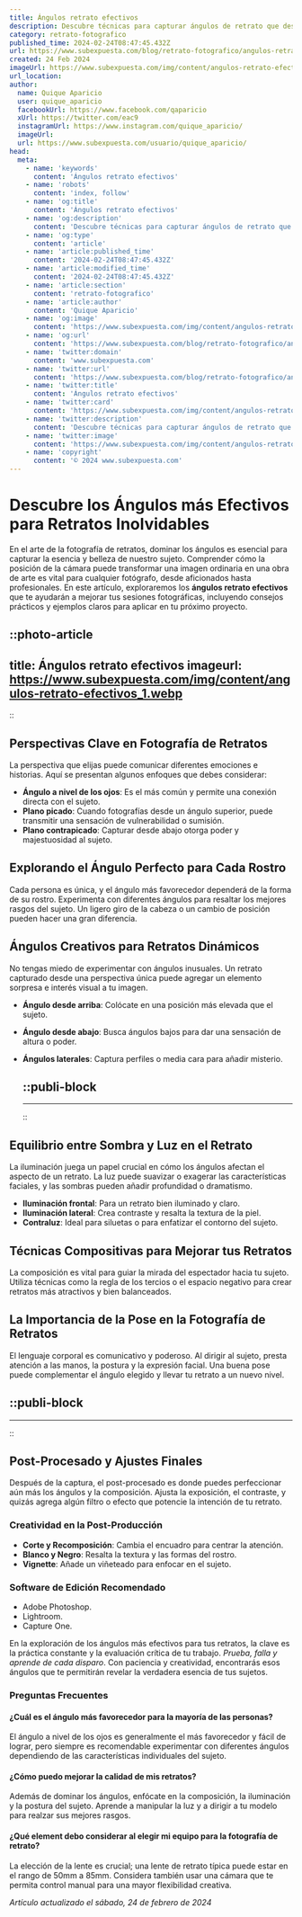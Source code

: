 ```yaml
---
title: Ángulos retrato efectivos
description: Descubre técnicas para capturar ángulos de retrato que destaquen la belleza y expresión única de cada sujeto. Transforma tus fotos ahora.
category: retrato-fotografico
published_time: 2024-02-24T08:47:45.432Z
url: https://www.subexpuesta.com/blog/retrato-fotografico/angulos-retrato-efectivos
created: 24 Feb 2024
imageUrl: https://www.subexpuesta.com/img/content/angulos-retrato-efectivos_1.webp
url_location:
author:
  name: Quique Aparicio
  user: quique_aparicio
  facebookUrl: https://www.facebook.com/qaparicio
  xUrl: https://twitter.com/eac9
  instagramUrl: https://www.instagram.com/quique_aparicio/
  imageUrl: 
  url: https://www.subexpuesta.com/usuario/quique_aparicio/
head:
  meta:
    - name: 'keywords'
      content: 'Ángulos retrato efectivos'
    - name: 'robots'
      content: 'index, follow'
    - name: 'og:title'
      content: 'Ángulos retrato efectivos'
    - name: 'og:description'
      content: 'Descubre técnicas para capturar ángulos de retrato que destaquen la belleza y expresión única de cada sujeto. Transforma tus fotos ahora.'
    - name: 'og:type'
      content: 'article'
    - name: 'article:published_time'
      content: '2024-02-24T08:47:45.432Z'
    - name: 'article:modified_time'
      content: '2024-02-24T08:47:45.432Z'
    - name: 'article:section'
      content: 'retrato-fotografico'
    - name: 'article:author'
      content: 'Quique Aparicio'
    - name: 'og:image'
      content: 'https://www.subexpuesta.com/img/content/angulos-retrato-efectivos_1.webp'
    - name: 'og:url'
      content: 'https://www.subexpuesta.com/blog/retrato-fotografico/angulos-retrato-efectivos'
    - name: 'twitter:domain'
      content: 'www.subexpuesta.com'
    - name: 'twitter:url'
      content: 'https://www.subexpuesta.com/blog/retrato-fotografico/angulos-retrato-efectivos'
    - name: 'twitter:title'
      content: 'Ángulos retrato efectivos'
    - name: 'twitter:card'
      content: 'https://www.subexpuesta.com/img/content/angulos-retrato-efectivos_1.webp'
    - name: 'twitter:description'
      content: 'Descubre técnicas para capturar ángulos de retrato que destaquen la belleza y expresión única de cada sujeto. Transforma tus fotos ahora.'
    - name: 'twitter:image'
      content: 'https://www.subexpuesta.com/img/content/angulos-retrato-efectivos_1.webp'
    - name: 'copyright'
      content: '© 2024 www.subexpuesta.com'
---
```

# Descubre los Ángulos más Efectivos para Retratos Inolvidables

En el arte de la fotografía de retratos, dominar los ángulos es esencial para capturar la esencia y belleza de nuestro sujeto. Comprender cómo la posición de la cámara puede transformar una imagen ordinaria en una obra de arte es vital para cualquier fotógrafo, desde aficionados hasta profesionales. En este artículo, exploraremos los **ángulos retrato efectivos** que te ayudarán a mejorar tus sesiones fotográficas, incluyendo consejos prácticos y ejemplos claros para aplicar en tu próximo proyecto.


::photo-article
---
title: Ángulos retrato efectivos
imageurl: https://www.subexpuesta.com/img/content/angulos-retrato-efectivos_1.webp
---
::



## Perspectivas Clave en Fotografía de Retratos

La perspectiva que elijas puede comunicar diferentes emociones e historias. Aquí se presentan algunos enfoques que debes considerar:

- **Ángulo a nivel de los ojos**: Es el más común y permite una conexión directa con el sujeto.
- **Plano picado**: Cuando fotografías desde un ángulo superior, puede transmitir una sensación de vulnerabilidad o sumisión.
- **Plano contrapicado**: Capturar desde abajo otorga poder y majestuosidad al sujeto.

## Explorando el Ángulo Perfecto para Cada Rostro

Cada persona es única, y el ángulo más favorecedor dependerá de la forma de su rostro. Experimenta con diferentes ángulos para resaltar los mejores rasgos del sujeto. Un ligero giro de la cabeza o un cambio de posición pueden hacer una gran diferencia.

## Ángulos Creativos para Retratos Dinámicos

No tengas miedo de experimentar con ángulos inusuales. Un retrato capturado desde una perspectiva única puede agregar un elemento sorpresa e interés visual a tu imagen. 

- **Ángulo desde arriba**: Colócate en una posición más elevada que el sujeto.
- **Ángulo desde abajo**: Busca ángulos bajos para dar una sensación de altura o poder.
- **Ángulos laterales**: Captura perfiles o media cara para añadir misterio.


  ::publi-block
  ---
  ---
  ::
  
  

## Equilibrio entre Sombra y Luz en el Retrato

La iluminación juega un papel crucial en cómo los ángulos afectan el aspecto de un retrato. La luz puede suavizar o exagerar las características faciales, y las sombras pueden añadir profundidad o dramatismo. 

- **Iluminación frontal**: Para un retrato bien iluminado y claro.
- **Iluminación lateral**: Crea contraste y resalta la textura de la piel.
- **Contraluz**: Ideal para siluetas o para enfatizar el contorno del sujeto.

## Técnicas Compositivas para Mejorar tus Retratos

La composición es vital para guiar la mirada del espectador hacia tu sujeto. Utiliza técnicas como la regla de los tercios o el espacio negativo para crear retratos más atractivos y bien balanceados.

## La Importancia de la Pose en la Fotografía de Retratos

El lenguaje corporal es comunicativo y poderoso. Al dirigir al sujeto, presta atención a las manos, la postura y la expresión facial. Una buena pose puede complementar el ángulo elegido y llevar tu retrato a un nuevo nivel.


  ::publi-block
  ---
  ---
  ::
  
  

## Post-Procesado y Ajustes Finales

Después de la captura, el post-procesado es donde puedes perfeccionar aún más los ángulos y la composición. Ajusta la exposición, el contraste, y quizás agrega algún filtro o efecto que potencie la intención de tu retrato.

### Creatividad en la Post-Producción

- **Corte y Recomposición**: Cambia el encuadro para centrar la atención.
- **Blanco y Negro**: Resalta la textura y las formas del rostro.
- **Vignette**: Añade un viñeteado para enfocar en el sujeto.

### Software de Edición Recomendado

- Adobe Photoshop.
- Lightroom.
- Capture One.

En la exploración de los ángulos más efectivos para tus retratos, la clave es la práctica constante y la evaluación crítica de tu trabajo. *Prueba, falla y aprende de cada disparo*. Con paciencia y creatividad, encontrarás esos ángulos que te permitirán revelar la verdadera esencia de tus sujetos.

### Preguntas Frecuentes

#### ¿Cuál es el ángulo más favorecedor para la mayoría de las personas?
El ángulo a nivel de los ojos es generalmente el más favorecedor y fácil de lograr, pero siempre es recomendable experimentar con diferentes ángulos dependiendo de las características individuales del sujeto.

#### ¿Cómo puedo mejorar la calidad de mis retratos?
Además de dominar los ángulos, enfócate en la composición, la iluminación y la postura del sujeto. Aprende a manipular la luz y a dirigir a tu modelo para realzar sus mejores rasgos.

#### ¿Qué element debo considerar al elegir mi equipo para la fotografía de retrato?
La elección de la lente es crucial; una lente de retrato típica puede estar en el rango de 50mm a 85mm. Considera también usar una cámara que te permita control manual para una mayor flexibilidad creativa.

_Artículo actualizado el sábado, 24 de febrero de 2024_
